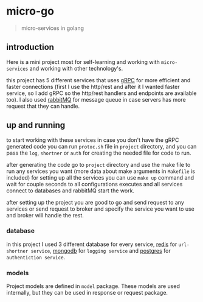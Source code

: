 # micro-go
> micro-services in golang 

## introduction
 Here is a mini project most for self-learning and working with `micro-services` and working with other technology's.

 this project has 5 different services that uses [gRPC](https://github.com/grpc/grpc-go) for more efficient and faster connections
 (first I use the http/rest and after it I wanted faster service, so I add gRPC so the http/rest handlers and endpoints are available too).
 I also used [rabbitMQ](https://www.rabbitmq.com) for message queue in case servers has more request that they can handle.
 
## up and running 
 to start working with these services in case you don't have the gRPC generated code you can run `protoc.sh` file in `project`
 directory, and you can pass the `log`, `shortner` or `auth` for creating the needed file for code to run.
 
 after generating the code go to `project` directory and use the make file to run any services you want (more data about make arguments in `Makefile` is included)
 for setting up all the services you can use `make up` command and wait for couple seconds to all configurations executes 
 and all services connect to databases and rabbitMQ start the work.
 
 after setting up the project you are good to go and send request to any services or send request to broker and specify the service you want to use
 and broker will handle the rest.
 
### database 
 in this project I used 3 different database for every service, [redis](https://github.com/redis/redis) for `url-shortner service`, 
 [mongodb](https://github.com/mongodb/mongo) for `logging service` and [postgres](https://www.postgresql.org) for `authentiction service`.
 
### models 
Project models are defined in `model` package. These models are used internally, but they can be used in response or request package.


